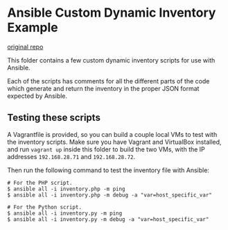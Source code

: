 # Ansible Custom Dynamic Inventory Example
[original repo](https://github.com/geerlingguy/ansible-for-devops/tree/master/dynamic-inventory/custom)

This folder contains a few custom dynamic inventory scripts for use with Ansible.

Each of the scripts has comments for all the different parts of the code which generate and return the inventory in the proper JSON format expected by Ansible.

## Testing these scripts

A Vagrantfile is provided, so you can build a couple local VMs to test with the inventory scripts. Make sure you have Vagrant and VirtualBox installed, and run `vagrant up` inside this folder to build the two VMs, with the IP addresses `192.168.28.71` and `192.168.28.72`.

Then run the following command to test the inventory file with Ansible:

    # For the PHP script.
    $ ansible all -i inventory.php -m ping
    $ ansible all -i inventory.php -m debug -a "var=host_specific_var"

    # For the Python script.
    $ ansible all -i inventory.py -m ping
    $ ansible all -i inventory.py -m debug -a "var=host_specific_var"
